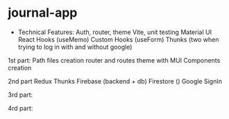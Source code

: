 # journal-app

- Technical Features: Auth, router, theme
Vite, unit testing
Material UI
React Hooks (useMemo)
Custom Hooks (useForm)
Thunks (two when trying to log in with and without google)

1st part:
Path files creation
router and routes
theme with MUI
Components creation

2nd part
Redux
Thunks
Firebase (backend + db)
Firestore ()
Google SignIn

3rd part:


4rd part:

